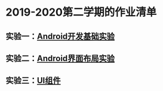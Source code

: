 # 2019-2020第二学期的作业清单



## 实验一：[Android开发基础实验](https://github.com/yoooogaaaa/Android/tree/master/Helloworld)

## 实验二：[Android界面布局实验](https://github.com/yoooogaaaa/Android/tree/master/layout)

## 实验三：[UI组件](https://github.com/yoooogaaaa/Android/tree/master/UI)

